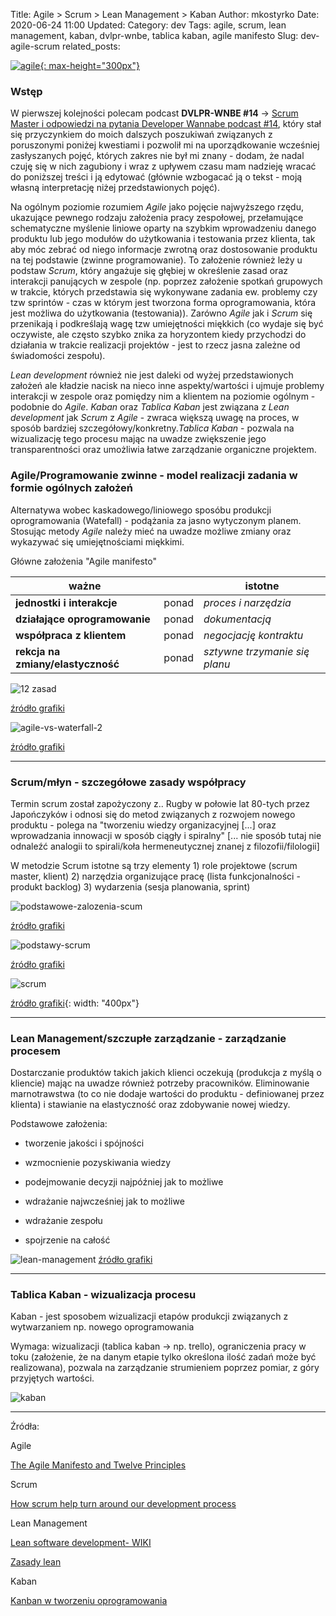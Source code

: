 Title: Agile > Scrum > Lean Management > Kaban
Author: mkostyrko
Date: 2020-06-24 11:00
Updated:
Category: dev
Tags: agile, scrum, lean management, kaban, dvlpr-wnbe, tablica kaban, agile manifesto
Slug: dev-agile-scrum
related_posts: 

[![agile](http://www.pmpp.pl/wp-content/uploads/2019/02/agile-project-management-1200x850.jpg#center){: max-height="300px"}](http://www.pmpp.pl/hello-world/)


### Wstęp

W pierwszej kolejności polecam podcast **DVLPR-WNBE #14** -> [Scrum Master i odpowiedzi na pytania Developer Wannabe podcast #14](https://codeboy.pl/dw14/), który stał się przyczynkiem do moich dalszych poszukiwań związanych z poruszonymi poniżej kwestiami i pozwolił mi na uporządkowanie wcześniej zasłyszanych pojęć, których zakres nie był mi znany - dodam, że nadal czuję się w nich zagubiony i wraz z upływem czasu mam nadzieję wracać do poniższej treści i ją edytować (głównie wzbogacać ją o tekst - moją własną interpretację niżej przedstawionych pojęć). 

Na ogólnym poziomie rozumiem *Agile* jako pojęcie najwyższego rzędu, ukazujące pewnego rodzaju założenia pracy zespołowej, przełamujące schematyczne myślenie liniowe oparty na szybkim wprowadzeniu danego produktu lub jego modułów do użytkowania i testowania przez klienta, tak aby móc zebrać od niego informacje zwrotną oraz dostosowanie produktu na tej podstawie (zwinne programowanie). To założenie również leży u podstaw *Scrum*, który angażuje się głębiej w określenie zasad oraz interakcji panujących w zespole (np. poprzez założenie spotkań grupowych w trakcie, których przedstawia się wykonywane zadania ew. problemy czy tzw sprintów - czas w którym jest tworzona forma oprogramowania, która jest możliwa do użytkowania (testowania)). Zarówno *Agile* jak i *Scrum* się przenikają i podkreślają wagę tzw umiejętności miękkich (co wydaje się być oczywiste, ale często szybko znika za horyzontem kiedy przychodzi do działania w trakcie realizacji projektów - jest to rzecz jasna zależne od świadomości zespołu).

*Lean development* również nie jest daleki od wyżej przedstawionych założeń ale kładzie nacisk na nieco inne aspekty/wartości i ujmuje problemy interakcji w zespole oraz pomiędzy nim a klientem na poziomie ogólnym - podobnie do *Agile*. *Kaban* oraz *Tablica Kaban* jest związana z *Lean development* jak *Scrum* z *Agile* - zwraca większą uwagę na proces, w sposób bardziej szczegółowy/konkretny.*Tablica Kaban* - pozwala na wizualizację tego procesu mając na uwadze zwiększenie jego transparentności oraz umożliwia łatwe zarządzanie organiczne projektem.


### Agile/Programowanie zwinne - model realizacji zadania w formie ogólnych założeń

Alternatywa wobec kaskadowego/liniowego sposóbu produkcji oprogramowania (Watefall) - podążania za jasno wytyczonym planem. Stosując metody *Agile* należy mieć na uwadze możliwe zmiany oraz wykazywać się umiejętnościami miękkimi.

Główne założenia "Agile manifesto"

| ważne | | istotne |
|---|---|---|
| **jednostki i interakcje** | ponad | *proces i narzędzia* |
| **działające oprogramowanie** | ponad | *dokumentacją* |
| **współpraca z klientem** | ponad | *negocjację kontraktu* |
| **rekcja na zmiany/elastyczność** | ponad | *sztywne trzymanie się planu* |


![12 zasad](https://i.pinimg.com/originals/c0/7a/21/c07a212b9ca4380618e78efd636b7e9a.png)

[źródło grafiki](https://pl.pinterest.com/pin/418131146630927486/)


![agile-vs-waterfall-2](https://www.techguide.com.au/wp-content/uploads/2020/01/Agile-750x430.jpeg)

[źródło grafiki](https://www.techguide.com.au/news/internet-news/agile-beneficial-tech-development-companies/)



---

### Scrum/młyn - szczegółowe zasady współpracy

Termin scrum został zapożyczony z.. Rugby w połowie lat 80-tych przez Japończyków i odnosi się do metod związanych z rozwojem nowego produktu - polega na "tworzeniu wiedzy organizacyjnej [...] oraz wprowadzania innowacji w sposób ciągły i spiralny" [... nie sposób tutaj nie odnaleźć analogii to spirali/koła hermeneutycznej znanej z filozofii/filologii]

W metodzie Scrum istotne są trzy elementy 1) role projektowe (scrum master, klient) 2) narzędzia organizujące pracę (lista funkcjonalności - produkt backlog) 3) wydarzenia (sesja planowania, sprint)

![podstawowe-zalozenia-scum](https://ullizee.files.wordpress.com/2018/12/the-scrum-values-polish.png?w=300&h=290)

[źródło grafiki](https://guntherverheyen.com/tag/scrum-values/)

![podstawy-scrum](https://cdn.educba.com/academy/wp-content/uploads/2019/08/scrum-basic-02.png)

[źródło grafiki](https://www.educba.com/scrum-basics/)


![scrum](https://miro.medium.com/max/2000/0*YdGp-9USV9C5Skuh)

[źródło grafiki](https://medium.com/@jw207427/how-scrum-help-turn-around-our-development-process-dac6ff7c700){: width: "400px"}


---

### Lean Management/szczupłe zarządzanie - zarządzanie procesem

Dostarczanie produktów takich jakich klienci oczekują (produkcja z myślą o kliencie) mając na uwadze również potrzeby pracowników. Eliminowanie marnotrawstwa (to co nie dodaje wartości do produktu - definiowanej przez klienta) i stawianie na elastyczność oraz zdobywanie nowej wiedzy.

Podstawowe założenia:

* tworzenie jakości i spójności

* wzmocnienie pozyskiwania wiedzy

* podejmowanie decyzji najpóźniej jak to możliwe

* wdrażanie najwcześniej jak to możliwe

* wdrażanie zespołu

* spojrzenie na całość
 


![lean-management](https://leanactionplan.pl/wp-content/uploads/2019/04/Zasady-lean-01-600x680.png)
[źródło grafiki](https://leanactionplan.pl/zasady-lean/)

---

### Tablica Kaban - wizualizacja procesu

Kaban - jest sposobem wizualizacji etapów produkcji związanych z wytwarzaniem np. nowego oprogramowania

Wymaga: wizualizacji (tablica kaban -> np. trello), ograniczenia pracy w toku (założenie, że na danym etapie tylko określona ilość zadań może być realizowana), pozwala na zarządzanie strumieniem poprzez pomiar, z góry przyjętych wartości.

![kaban](https://www.heflo.com/pt-br/wp-content/uploads/sites/2/2017/12/metodo-kanban-01.png)

---
Źródła:

Agile

[The Agile Manifesto and Twelve Principles](https://www.visual-paradigm.com/scrum/agile-manifesto-and-agile-principles/)

Scrum

[How scrum help turn around our development process](https://medium.com/@jw207427/how-scrum-help-turn-around-our-development-process-dac6ff7c700)

Lean Management

[Lean software development- WIKI](https://pl.wikipedia.org/wiki/Lean_software_development)

[Zasady lean](https://leanactionplan.pl/zasady-lean/)

Kaban

[Kanban w tworzeniu oprogramowania](https://pl.wikipedia.org/wiki/Kanban_w_tworzeniu_oprogramowania)